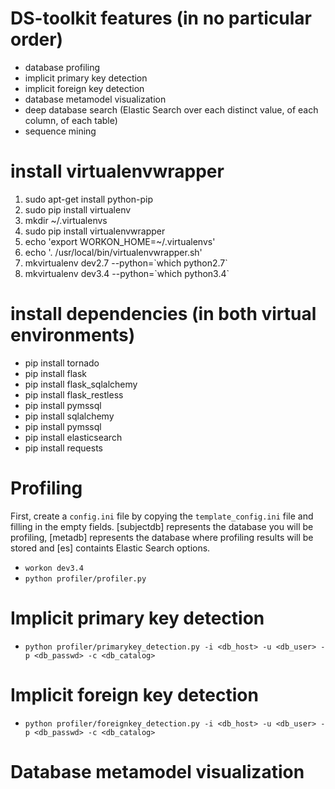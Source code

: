 # DS-toolkit features (in no particular order)
* database profiling
* implicit primary key detection
* implicit foreign key detection
* database metamodel visualization
* deep database search (Elastic Search over each distinct value, of each column, of each table)
* sequence mining

# install virtualenvwrapper
1. sudo apt-get install python-pip
2. sudo pip install virtualenv
3. mkdir ~/.virtualenvs
4. sudo pip install virtualenvwrapper
5. echo 'export WORKON_HOME=~/.virtualenvs'
6. echo '. /usr/local/bin/virtualenvwrapper.sh'
7. mkvirtualenv dev2.7 --python=\`which python2.7\`
8. mkvirtualenv dev3.4 --python=\`which python3.4\`

# install dependencies (in both virtual environments)
* pip install tornado
* pip install flask
* pip install flask_sqlalchemy
* pip install flask_restless
* pip install pymssql
* pip install sqlalchemy
* pip install pymssql
* pip install elasticsearch
* pip install requests

# Profiling
First, create a `config.ini` file by copying the `template_config.ini` file and filling in the empty fields. [subjectdb] represents the database you will be profiling, [metadb] represents the database where profiling results will be stored and [es] containts Elastic Search  options.

* `workon dev3.4`
* `python profiler/profiler.py`

# Implicit primary key detection
* `python profiler/primarykey_detection.py -i <db_host> -u <db_user> -p <db_passwd> -c <db_catalog>`

# Implicit foreign key detection
* `python profiler/foreignkey_detection.py -i <db_host> -u <db_user> -p <db_passwd> -c <db_catalog>`

# Database metamodel visualization
